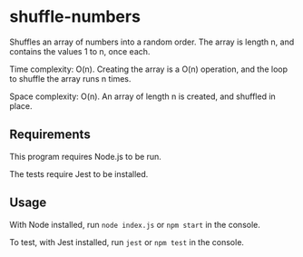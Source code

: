 # shuffle-numbers
Shuffles an array of numbers into a random order. The array is length n, and contains the values 1 to n, once each.

Time complexity: O(n). Creating the array is a O(n) operation, and the loop to shuffle the array runs n times.

Space complexity: O(n). An array of length n is created, and shuffled in place.

## Requirements
This program requires Node.js to be run.

The tests require Jest to be installed.

## Usage
With Node installed, run `node index.js` or `npm start` in the console.

To test, with Jest installed, run `jest` or `npm test` in the console.
